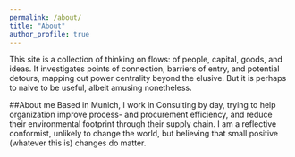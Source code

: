 ```yaml
---
permalink: /about/
title: "About"
author_profile: true
---
```


This site is a collection of thinking on flows: of people, capital, goods, and ideas. It investigates points of connection, barriers of entry, and potential detours, mapping out power centrality beyond the elusive. But it is perhaps to naive to be useful, albeit amusing nonetheless. 

##About me
 Based in Munich, I work in Consulting by day, trying to help organization improve process- and procurement efficiency, and reduce their environmental footprint through their supply chain. I am a reflective conformist, unlikely to change the world, but believing that small positive (whatever this is) changes do matter.  